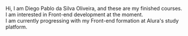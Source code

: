 Hi, I am Diego Pablo da Silva Oliveira, and these are my finished courses.<br>
I am interested in Front-end development at the moment.<br>
I am currently progressing with my Front-end formation at Alura's study platform.<br>
